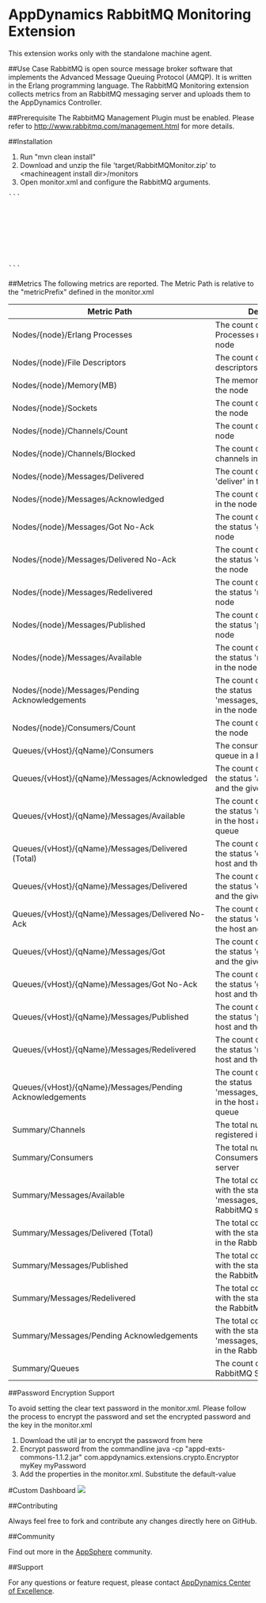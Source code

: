 # AppDynamics RabbitMQ Monitoring Extension

This extension works only with the standalone machine agent.

##Use Case
RabbitMQ is open source message broker software that implements the Advanced Message Queuing Protocol (AMQP). It is written in the Erlang programming language.
The RabbitMQ Monitoring extension collects metrics from an RabbitMQ messaging server and uploads them to the AppDynamics Controller. 

##Prerequisite
The RabbitMQ Management Plugin must be enabled. Please refer to http://www.rabbitmq.com/management.html for more details.

##Installation

1. Run "mvn clean install"
2. Download and unzip the file 'target/RabbitMQMonitor.zip' to \<machineagent install dir\>/monitors
3. Open monitor.xml and configure the RabbitMQ arguments.
<pre>
```
<argument name="host" is-required="true" default-value="localhost"/>
<argument name="port" is-required="true" default-value="15672"/>
<argument name="useSSL" is-required="true" default-value="false"/>
<argument name="username" is-required="true" default-value="guest"/>
<argument name="password" is-required="true" default-value="guest"/>
<argument name="connectionTimeout" is-required="true" default-value="2000"/>
<argument name="socketTimeout" is-required="true" default-value="2000"/>
<argument name="metricPrefix" is-required="true" default-value="Custom Metrics|RabbitMQ|"/>
```
</pre>

##Metrics
The following metrics are reported. The Metric Path is relative to the "metricPrefix" defined in the monitor.xml

| Metric Path  | Description  |
|---------------- |------------- |
| Nodes/{node}/Erlang Processes | The count of Erlang Processes running in the node |
| Nodes/{node}/File Descriptors | The count of open file descriptors in the node |
| Nodes/{node}/Memory(MB) | The memory in MB used by the node |
| Nodes/{node}/Sockets |  The count of open sockets in the node |
| Nodes/{node}/Channels/Count | The count of channels in the node |
| Nodes/{node}/Channels/Blocked |  The count of BLOCKED channels in the node |
| Nodes/{node}/Messages/Delivered | The count of messages 'deliver' in the node |
| Nodes/{node}/Messages/Acknowledged | The count of messages 'ack' in the node |
| Nodes/{node}/Messages/Got No-Ack | The count of messages with the status 'get_no_ack' in the node |
| Nodes/{node}/Messages/Delivered No-Ack | The count of messages with the status 'deliver_no_ack' in the node  |
| Nodes/{node}/Messages/Redelivered | The count of messages with the status 'redeliver' in the node |
| Nodes/{node}/Messages/Published | The count of messages with the status 'publish' in the node |
| Nodes/{node}/Messages/Available | The count of messages with the status 'messages_ready' in the node |
| Nodes/{node}/Messages/Pending Acknowledgements | The count of messages with the status 'messages_unacknowledged' in the node |
| Nodes/{node}/Consumers/Count | The count of consumers for the node |
| Queues/{vHost}/{qName}/Consumers | The consumer count of a queue in a host |
| Queues/{vHost}/{qName}/Messages/Acknowledged | The count of messages with the status 'ack' in the host and the given queue |
| Queues/{vHost}/{qName}/Messages/Available | The count of messages with the status 'messages_ready' in the host and the given queue |
| Queues/{vHost}/{qName}/Messages/Delivered (Total) | The count of messages with the status 'deliver_get' in the host and the given queue |
| Queues/{vHost}/{qName}/Messages/Delivered | The count of messages with the status 'deliver' in the host and the given queue |
| Queues/{vHost}/{qName}/Messages/Delivered No-Ack | The count of messages with the status 'deliver_no_ack' in the host and the given queue |
| Queues/{vHost}/{qName}/Messages/Got | The count of messages with the status 'get' in the host and the given queue |
| Queues/{vHost}/{qName}/Messages/Got No-Ack | The count of messages with the status 'get_no_ack' in the host and the given queue |
| Queues/{vHost}/{qName}/Messages/Published | The count of messages with the status 'publish' in the host and the given queue |
| Queues/{vHost}/{qName}/Messages/Redelivered | The count of messages with the status 'redeliver' in the host and the given queue |
| Queues/{vHost}/{qName}/Messages/Pending Acknowledgements | The count of messages with the status 'messages_unacknowledged' in the host and the given queue |
| Summary/Channels | The total number of channels registered in the server |
| Summary/Consumers | The total number of Consumers registered in the server |
| Summary/Messages/Available | The total count of messages with the status 'messages_ready' in the RabbitMQ server |
| Summary/Messages/Delivered (Total) | The total count of messages with the status 'deliver_get' in the RabbitMQ server |
| Summary/Messages/Published | The total count of messages with the status 'publish' in the RabbitMQ server |
| Summary/Messages/Redelivered | The total count of messages with the status 'redeliver' in the RabbitMQ server |
| Summary/Messages/Pending Acknowledgements | The total count of messages with the status 'messages_unacknowledged' in the RabbitMQ server |
| Summary/Queues | The count of queues in the RabbitMQ Server |


##Password Encryption Support 

To avoid setting the clear text password in the monitor.xml. Please follow the process to encrypt the password and set the encrypted password and the key in the monitor.xml 
1. Download the util jar to encrypt the password from here 
2. Encrypt password from the commandline 
java -cp "appd-exts-commons-1.1.2.jar" com.appdynamics.extensions.crypto.Encryptor myKey myPassword 
3. Add the properties in the monitor.xml. Substitute the default-value 
<argument name="password-encrypted" is-required="true" default-value="<ENCRYPTED_PASSWORD>"/> 
<argument name="encryption-key" is-required="false" default-value="myKey"/>


#Custom Dashboard
![](https://github.com/Appdynamics/rabbitmq-monitoring-extension/raw/master/RabbitMQCustomDashboard.png)

##Contributing

Always feel free to fork and contribute any changes directly here on GitHub.

##Community

Find out more in the [AppSphere](http://appsphere.appdynamics.com/t5/eXchange/RabbitMQ-Monitoring-Extension/idi-p/5717) community.

##Support

For any questions or feature request, please contact [AppDynamics Center of Excellence](mailto:ace-request@appdynamics.com).

